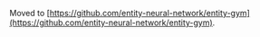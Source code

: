 Moved to [https://github.com/entity-neural-network/entity-gym](https://github.com/entity-neural-network/entity-gym).
